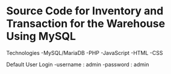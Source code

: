 # Source Code for Inventory and Transaction for the Warehouse Using MySQL
Technologies
-MySQL/MariaDB
-PHP
-JavaScript
-HTML
-CSS

Default User Login
-username : admin
-password : admin